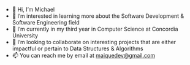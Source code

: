 - 👋 Hi, I’m Michael
- 👀 I’m interested in learning more about the Software Development & Software Engineering field
- 🌱 I’m currently in my third year in Computer Science at Concordia University
- 💞️ I’m looking to collaborate on interesting projects that are either impactful or pertain to Data Structures & Algorithms
- 📫 You can reach me by email at maiquedev@gmail.com

<!---
imaique/imaique is a ✨ special ✨ repository because its `README.md` (this file) appears on your GitHub profile.
You can click the Preview link to take a look at your changes.
--->
